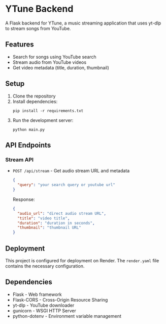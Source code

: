 # YTune Backend

A Flask backend for YTune, a music streaming application that uses yt-dlp to stream songs from YouTube.

## Features

- Search for songs using YouTube search
- Stream audio from YouTube videos
- Get video metadata (title, duration, thumbnail)

## Setup

1. Clone the repository
2. Install dependencies:
   ```
   pip install -r requirements.txt
   ```
3. Run the development server:
   ```
   python main.py
   ```

## API Endpoints

### Stream API

- `POST /api/stream` - Get audio stream URL and metadata
  ```json
  {
    "query": "your search query or youtube url"
  }
  ```
  Response:
  ```json
  {
    "audio_url": "direct audio stream URL",
    "title": "video title",
    "duration": "duration in seconds",
    "thumbnail": "thumbnail URL"
  }
  ```

## Deployment

This project is configured for deployment on Render. The `render.yaml` file contains the necessary configuration.

## Dependencies

- Flask - Web framework
- Flask-CORS - Cross-Origin Resource Sharing
- yt-dlp - YouTube downloader
- gunicorn - WSGI HTTP Server
- python-dotenv - Environment variable management